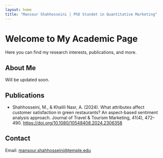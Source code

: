 ```yaml
---
layout: home
title: "Mansour Shahhosseini | PhD Stundet in Quantitative Marketing"
---
```


# Welcome to My Academic Page

Here you can find my research interests, publications, and more.

## About Me

Will be updated soon.

## Publications

- Shahhosseini, M., & Khalili Nasr, A. (2024). What attributes affect customer satisfaction in green restaurants? An aspect-based sentiment analysis approach. Journal of Travel & Tourism Marketing, 41(4), 472–490. https://doi.org/10.1080/10548408.2024.2306358

## Contact

Email: mansour.shahhosseini@temple.edu
